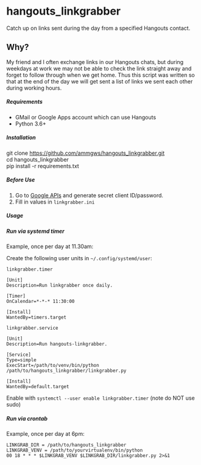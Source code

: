 # hangouts_linkgrabber
Catch up on links sent during the day from a specified Hangouts contact.

## Why?
My friend and I often exchange links in our Hangouts chats, but during weekdays at work we may not be able to check the link straight away and forget to follow through when we get home. Thus this script was written so that at the end of the day we will get sent a list of links we sent each other during working hours.

##### Requirements
* GMail or Google Apps account which can use Hangouts
* Python 3.6+

##### Installation
git clone https://github.com/ammgws/hangouts_linkgrabber.git  
cd hangouts_linkgrabber  
pip install -r requirements.txt  

##### Before Use
1. Go to [Google APIs](https://console.developers.google.com/apis/) and generate secret client ID/password.
2. Fill in values in `linkgrabber.ini`

##### Usage

##### Run via systemd timer
Example, once per day at 11.30am:

Create the following user units in `~/.config/systemd/user`:

`linkgrabber.timer`
```
[Unit]
Description=Run linkgrabber once daily.

[Timer]
OnCalendar=*-*-* 11:30:00

[Install]
WantedBy=timers.target
```

`linkgrabber.service`
```
[Unit]
Description=Run hangouts-linkgrabber.

[Service]
Type=simple
ExecStart=/path/to/venv/bin/python /path/to/hangouts_linkgrabber/linkgrabber.py

[Install]
WantedBy=default.target
```
Enable with `systemctl --user enable linkgrabber.timer`
(note do NOT use sudo)

##### Run via crontab
Example, once per day at 6pm:
```
LINKGRAB_DIR = /path/to/hangouts_linkgrabber
LINKGRAB_VENV = /path/to/yourvirtualenv/bin/python
00 18 * * * $LINKGRAB_VENV $LINKGRAB_DIR/linkgrabber.py 2>&1
```
